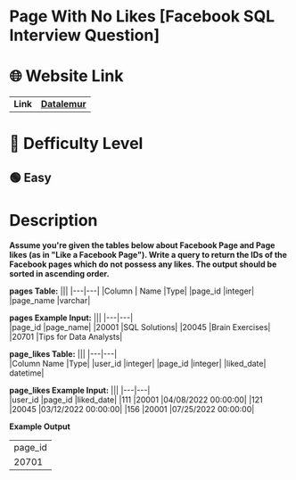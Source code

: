# Page With No Likes [Facebook SQL Interview Question]

# 🌐 Website Link

|||
|---|---|
|**Link**|**<a href="https://datalemur.com/questions/sql-page-with-no-likes">Datalemur<a>**|
  
# 🎯 Defficulty Level
  
  <h2> 🟢 Easy </h2>
  
# Description
  
**Assume you're given the tables below about Facebook Page and Page likes (as in "Like a Facebook Page").
Write a query to return the IDs of the Facebook pages which do not possess any likes. The output should be sorted in ascending order.**

**pages Table:**
|||
 |---|---|
 |Column | Name	|Type|
 |page_id	|integer|
|page_name	|varchar|
  
**pages Example Input:**
 |||
 |---|---|  
|page_id	|page_name|
|20001	|SQL Solutions|
|20045	|Brain Exercises|
|20701	|Tips for Data Analysts|
  
**page_likes Table:**
 |||
 |---|---|   
|Column Name	|Type|
|user_id	|integer|
|page_id	|integer|
|liked_date|	datetime|
  
**page_likes Example Input:**
  |||
 |---|---|    
|user_id	|page_id	|liked_date|
|111	|20001	|04/08/2022 00:00:00|
|121	|20045	|03/12/2022 00:00:00|
|156	|20001	|07/25/2022 00:00:00|
  
**Example Output**
  
 ||
 |---|  
|page_id|
|20701|
